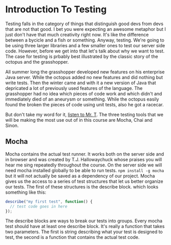 # Introduction To Testing
Testing falls in the category of things that distinguish good devs from
devs that are not that good. I bet you were expecting an awesome metaphor
but I just don't have that much creativity right now. It's like the difference
between a bycicle and a fish or something. Anyway, testing. We're going to be
using three larger libraries and a few smaller ones to test our server side code.
However, before we get into that let's talk about why we want to test. The case
for testing is prbably best illustrated by the classic story of the octopus and
the grasshopper.

All summer long the grasshopper developed new features on his enterprise Java
server. While the octopus added no new features and did nothing but write tests.
Then the winter came and with it a new version of Java that depricated a lot of
previously used features of the language. The grasshopper had no idea which pieces
of code work and which didn't and immediately died of an aneurysm or something.
While the octopus easily found the broken the pieces of code using unit tests,
also he got a racecar.

But don't take my word for it, [listen to Mr. T](http://blog.codinghorror.com/i-pity-the-fool-who-doesnt-write-unit-tests/).
The three testing tools that we will be making the most use out of in this course
are Mocha, Chai and Sinon.
## Mocha
Mocha contains the actual test runner. It works both on the server side and in
browser and was created by T.J. Hallowaychuck whose praises you will hear me
sing repeatedly throughout the course. On the server side we will need 
mocha installed globally to be able to run tests. `npm install -g mocha` but
it will not actually be saved as a dependency of our project. Mocha gives
us the access to a series of test structures that let us better organize our
tests. The first of these structures is the describe block. which looks
something like this:
```javascript
describe("my first test", function() {
  // test code goes in here
});
```
The describe blocks are ways to break our tests into groups. Every mocha test
should have at least one describe block. It's really a function that takes
two parameters. The first is string describing what your test is designed to test,
the second is a function that contains the actual test code. 
